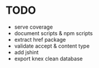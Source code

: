 # TODO

* serve coverage
* document scripts & npm scripts
* extract href package
* validate accept & content type
* add jshint
* export knex clean database
